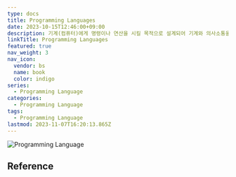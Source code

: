 ```yaml
---
type: docs
title: Programming Languages
date: 2023-10-15T12:46:00+09:00
description: 기계(컴퓨터)에게 명령이나 연산을 시킬 목적으로 설계되어 기계와 의사소통을 할 수 있게 해주는 언어
linkTitle: Programming Languages
featured: true
nav_weight: 3
nav_icon:
  vendor: bs
  name: book
  color: indigo
series:
  - Programming Language
categories:
  - Programming Language
tags:
  - Programming Language
lastmod: 2023-11-07T16:20:13.865Z
---
```


![Programming Language](/programming/programming-language.webp#center)

## Reference
